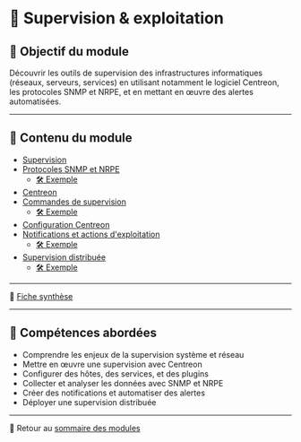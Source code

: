 # 📡 Supervision & exploitation

## 🎯 Objectif du module

Découvrir les outils de supervision des infrastructures informatiques (réseaux, serveurs, services) en utilisant notamment le logiciel Centreon, les protocoles SNMP et NRPE, et en mettant en œuvre des alertes automatisées.

---

## 📄 Contenu du module

- [Supervision](https://chatgpt.com/150-exploitation-et-supervision-d'une-infrastructure/01-supervision/supervision.md)
- [Protocoles SNMP et NRPE](https://chatgpt.com/150-exploitation-et-supervision-d'une-infrastructure/02-protocoles-snmp-et-nrpe/protocoles-snmp-et-nrpe.md)
    - [🛠 Exemple](https://chatgpt.com/150-exploitation-et-supervision-d'une-infrastructure/02-protocoles-snmp-et-nrpe/exemple-pratique.md)
- [Centreon](https://chatgpt.com/150-exploitation-et-supervision-d'une-infrastructure/03-centreon/centreon.md)
- [Commandes de supervision](https://chatgpt.com/150-exploitation-et-supervision-d'une-infrastructure/04-commandes-de-supervision/commandes-de-supervision.md)
    - [🛠 Exemple](https://chatgpt.com/150-exploitation-et-supervision-d'une-infrastructure/04-commandes-de-supervision/exemple-pratique.md)
- [Configuration Centreon](https://chatgpt.com/150-exploitation-et-supervision-d'une-infrastructure/05-configuration-centreon/configuration-centreon.md)
- [Notifications et actions d'exploitation](https://chatgpt.com/150-exploitation-et-supervision-d'une-infrastructure/06-notifications-et-actions-d'exploitation/notifications-et-actions-d'exploitation.md)
    - [🛠 Exemple](https://chatgpt.com/150-exploitation-et-supervision-d'une-infrastructure/06-notifications-et-actions-d'exploitation/exemple-pratique.md)
- [Supervision distribuée](https://chatgpt.com/150-exploitation-et-supervision-d'une-infrastructure/07-supervision-distribu%C3%A9e/supervision-distribu%C3%A9e.md)
    - [🛠 Exemple](https://chatgpt.com/150-exploitation-et-supervision-d'une-infrastructure/07-supervision-distribu%C3%A9e/exemple-pratique.md)

---

🧾 [Fiche synthèse](https://chatgpt.com/150-exploitation-et-supervision-d'une-infrastructure/synth%C3%A8se/synth%C3%A8se.md)

---

## 📌 Compétences abordées

- Comprendre les enjeux de la supervision système et réseau
- Mettre en œuvre une supervision avec Centreon
- Configurer des hôtes, des services, et des plugins
- Collecter et analyser les données avec SNMP et NRPE
- Créer des notifications et automatiser des alertes
- Déployer une supervision distribuée

---

🔗 Retour au [sommaire des modules](https://chatgpt.com/modules.md)